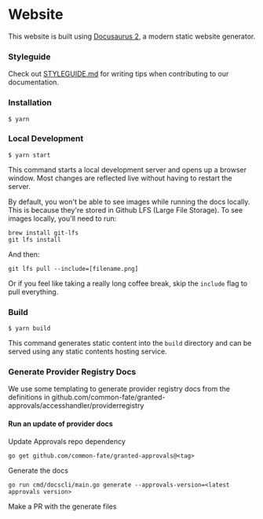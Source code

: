 # Website

This website is built using [Docusaurus 2](https://docusaurus.io/), a modern static website generator.

### Styleguide

Check out [STYLEGUIDE.md](./STYLEGUIDE.md) for writing tips when contributing to our documentation.

### Installation

```
$ yarn
```

### Local Development

```
$ yarn start
```

This command starts a local development server and opens up a browser window. Most changes are reflected live without having to restart the server.

By default, you won't be able to see images while running the docs locally. This is because they're stored in Github LFS (Large File Storage). To see images locally, you'll need to run:

```
brew install git-lfs
git lfs install
```

And then:

```
git lfs pull --include=[filename.png]
```

Or if you feel like taking a really long coffee break, skip the `include` flag to pull everything.

### Build

```
$ yarn build
```

This command generates static content into the `build` directory and can be served using any static contents hosting service.

### Generate Provider Registry Docs

We use some templating to generate provider registry docs from the definitions in github.com/common-fate/granted-approvals/accesshandler/providerregistry

#### Run an update of provider docs

Update Approvals repo dependency

```
go get github.com/common-fate/granted-approvals@<tag>
```

Generate the docs

```
go run cmd/docscli/main.go generate --approvals-version=<latest approvals version>
```

Make a PR with the generate files
